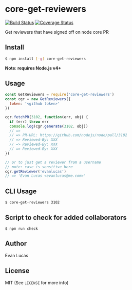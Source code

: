 # core-get-reviewers

[![Build Status](https://travis-ci.org/evanlucas/core-get-reviewers.svg)](https://travis-ci.org/evanlucas/core-get-reviewers)
[![Coverage Status](https://coveralls.io/repos/evanlucas/core-get-reviewers/badge.svg?branch=master&service=github)](https://coveralls.io/github/evanlucas/core-get-reviewers?branch=master)

Get reviewers that have signed off on node core PR

## Install

```bash
$ npm install [-g] core-get-reviewers
```

**Note: requires Node.js v4+**

## Usage

```js
const GetReviewers = require('core-get-reviewers')
const cgr = new GetReviewers({
  token: '<github token>'
})

cgr.fetchPR(3102, function(err, obj) {
  if (err) throw err
  console.log(cgr.generate(3102, obj))
  // =>
  // => PR-URL: https://github.com/nodejs/node/pull/3102
  // => Reviewed-By: XXX
  // => Reviewed-By: XXX
  // => Reviewed-By: XXX
})

// or to just get a reviewer from a username
// note: case is sensitive here
cgr.getReviewer('evanlucas')
// => 'Evan Lucas <evanlucas@me.com>'
```

## CLI Usage

```
$ core-get-reviewers 3102
```

## Script to check for added collaborators

```
$ npm run check
```

## Author

Evan Lucas

## License

MIT (See `LICENSE` for more info)
